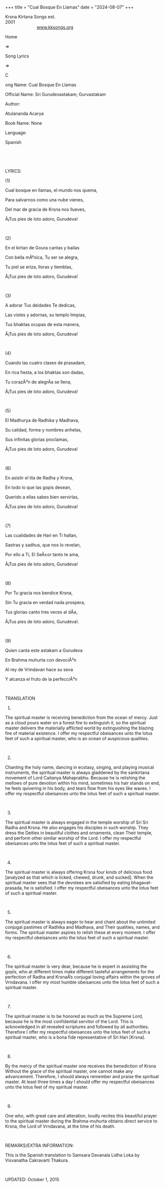 +++ 
title = "Cual Bosque En Llamas"
date = "2024-08-07"
+++

Krsna Kirtana Songs est.
2001                                                                                                                                    
            
www.kksongs.org








Home
 
⇒
 
Song Lyrics
 
⇒
 
C


ong
Name: Cual Bosque En Llamas


Official
Name: Sri Gurudevastakam; Gurvastakam


Author:

Atulananda Acarya


Book
Name: None


Language:

Spanish


 




























 


LYRICS:


(1)


Cual
bosque en llamas, el mundo nos quema,


Para
salvarnos como una nube vienes,


Del
mar de gracia de Krsna nos llueves,


Â¡Tus
pies de loto adoro, Gurudeva!


 


(2)


En el kirtan
de Goura cantas y bailas


Con
bella mÃºsica, Tu ser se alegra,


Tu
piel se eriza, lloras y tiemblas,


Â¡Tus
pies de loto adoro, Gurudeva!


 


(3)


A
adorar Tus deidades Te dedicas,


Las
vistes y adornas, su templo limpias,


Tus
bhaktas ocupas de esta manera,


Â¡Tus
pies de loto adoro, Gurudeva!


 


(4)


Cuando
las cuatro clases de prasadam,


En
rica fiesta, a los bhaktas son dadas,


Tu
corazÃ³n de alegrÃ­a se llena,


Â¡Tus
pies de loto adoro, Gurudeva!


 


(5)


El
Madhurya de Radhika y Madhava,


Su
calidad, forma y nombres anhelas,


Sus
infinitas glorias proclamas,


Â¡Tus
pies de loto adoro, Gurudeva!


 


(6)


En
asistir el lila de Radha y Krsna,


En
todo lo que las gopis desean,


Querido
a ellas sabes bien servirlas,


Â¡Tus
pies de loto adoro, Gurudeva!


 


(7)


Las cualidades
de Hari en Ti hallan,


Sastras
y sadhus, que nos lo revelan,


Por
ello a Ti, El SeÃ±or tanto te ama,


Â¡Tus
pies de loto adoro, Gurudeva!


 


(8)


Por Tu
gracia nos bendice Krsna,


Sin Tu
gracia en verdad nada prospera,


Tus
glorias canto tres veces al dÃ­a,


Â¡Tus
pies de loto adoro, Gurudeva!.


 


(9)


Quien
canta este astakam a Gurudeva


En
Brahma muhurta con devociÃ³n


Al rey
de Vrindavan hace su seva


Y
alcanza el fruto de la perfecciÃ³n


 


TRANSLATION


1)
The spiritual master is receiving benediction from the ocean of mercy. Just as
a cloud pours water on a forest fire to extinguish it, so the spiritual master
delivers the materially afflicted world by extinguishing the blazing fire of
material existence. I offer my respectful obeisances unto the lotus feet of such
a spiritual master, who is an ocean of auspicious qualities.


 


2)
Chanting the holy name, dancing in ecstasy, singing, and playing musical
instruments, the spiritual master is always gladdened by the sankirtana
movement of Lord Caitanya Mahaprabhu. Because he is relishing the mellows of
pure devotion within his mind, sometimes his hair stands on end, he feels
quivering in his body, and tears flow from his eyes like waves. I offer my
respectful obeisances unto the lotus feet of such a spiritual master.


 


3)
The spiritual master is always engaged in the temple worship of Sri Sri Radha
and Krsna. He also engages his disciples in such worship. They dress the
Deities in beautiful clothes and ornaments, clean Their temple, and perform
other similar worship of the Lord. I offer my respectful obeisances unto the
lotus feet of such a spiritual master.


 


4)
The spiritual master is always offering Krsna four kinds of delicious food
[analyzed as that which is licked, chewed, drunk, and sucked]. When the
spiritual master sees that the devotees are satisfied by eating bhagavat-prasada,
he is satisfied. I offer my respectful obeisances unto the lotus feet of such a
spiritual master.


 


5)
The spiritual master is always eager to hear and chant about the unlimited
conjugal pastimes of Radhika and Madhava, and Their qualities, names, and
forms. The spiritual master aspires to relish these at every moment. I offer my
respectful obeisances unto the lotus feet of such a spiritual master.


 


6)
The spiritual master is very dear, because he is expert in assisting the
gopīs, who at different times make different tasteful arrangements for the
perfection of Radha and KrsnaÂ’s conjugal loving affairs within the groves of Vrndavana.
I offer my most humble obeisances unto the lotus feet of such a spiritual
master.


 


7)
The spiritual master is to be honored as much as the Supreme Lord, because he
is the most confidential servitor of the Lord. This is acknowledged in all
revealed scriptures and followed by all authorities. Therefore I offer my
respectful obeisances unto the lotus feet of such a spiritual master, who is a
bona fide representative of Sri Hari [Krsna].


 


8)
By the mercy of the spiritual master one receives the benediction of Krsna
Without the grace of the spiritual master, one cannot make any advancement.
Therefore, I should always remember and praise the spiritual master. At least
three times a day I should offer my respectful obeisances unto the lotus feet
of my spiritual master.


 


9)
One who, with great care and alteration, loudly recites this beautiful prayer
to the spiritual master during the Brahma-muhurta obtains direct service to
Krsna, the Lord of Vrndavana, at the time of his death.


 


REMARKS/EXTRA
INFORMATION:


This
is the Spanish translation to 
Samsara Davanala Lidha
Loka
 by Visvanatha Cakravarti Thakura.


 


UPDATED:
 October 1, 2015